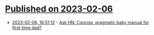 # [Published on 2023-02-06](index.md)

* [2023-02-06, 16:51:12](https://news.ycombinator.com/item?id=34680216) - [Ask HN: Concise, pragmatic baby manual for first-time dad?](https://news.ycombinator.com/item?id=34680216)
